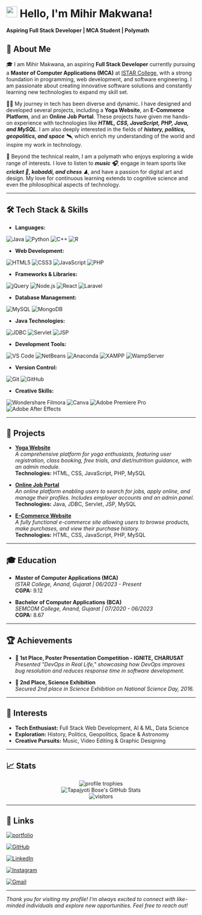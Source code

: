 # <img src="https://media.giphy.com/media/hvRJCLFzcasrR4ia7z/giphy.gif" width="29px" height="29px"> Hello, I'm Mihir Makwana!

**Aspiring Full Stack Developer | MCA Student | Polymath**

## 🚀 About Me

🎓 I am Mihir Makwana, an aspiring **Full Stack Developer** currently pursuing a **Master of Computer Applications (MCA)** at [ISTAR College](http://www.istar.edu.in/), with a strong foundation in programming, web development, and software engineering. I am passionate about creating innovative software solutions and constantly learning new technologies to expand my skill set.

👨‍💻 My journey in tech has been diverse and dynamic. I have designed and developed several projects, including a **Yoga Website**, an **E-Commerce Platform**, and an **Online Job Portal**. These projects have given me hands-on experience with technologies like ***HTML, CSS, JavaScript, PHP, Java, and MySQL***. I am also deeply interested in the fields of ***history, politics, geopolitics, and space 🛰***, which enrich my understanding of the world and inspire my work in technology.

🎸 Beyond the technical realm, I am a polymath who enjoys exploring a wide range of interests. I love to listen to ***music 🎧***, engage in team sports like ***cricket 🏏, kabaddi, and chess ♟***, and have a passion for digital art and design. My love for continuous learning extends to cognitive science and even the philosophical aspects of technology.

---

## 🛠️ Tech Stack & Skills

- **Languages:**

![Java](https://img.shields.io/badge/Java-EB3536?style=for-the-badge&logo=java&logoColor=white)
![Python](https://img.shields.io/badge/Python-3776AB?style=for-the-badge&logo=python&logoColor=white)
![C++](https://img.shields.io/badge/C%2B%2B-00599C?style=for-the-badge&logo=c%2B%2B&logoColor=white)
![R](https://img.shields.io/badge/R-276DC3?style=for-the-badge&logo=R&logoColor=white)

- **Web Development:**

![HTML5](https://img.shields.io/badge/HTML5-E34F26?style=for-the-badge&logo=HTML5&logoColor=white)
![CSS3](https://img.shields.io/badge/CSS3-1572B6?style=for-the-badge&logo=CSS3&logoColor=white)
![JavaScript](https://img.shields.io/badge/JavaScript-323330?style=for-the-badge&logo=javascript&logoColor=F7DF1E)
![PHP](https://img.shields.io/badge/PHP-777BB4?style=for-the-badge&logo=PHP&logoColor=white)

- **Frameworks & Libraries:**

![jQuery](https://img.shields.io/badge/jQuery-0769AD?style=for-the-badge&logo=jquery&logoColor=white)
![Node.js](https://img.shields.io/badge/Node.js-5FA04E?style=for-the-badge&logo=node.js&logoColor=white)
![React](https://img.shields.io/badge/React-20232A?style=for-the-badge&logo=react&logoColor=61DAFB)
![Laravel](https://img.shields.io/badge/Laravel-FF2D20?style=for-the-badge&logo=laravel&logoColor=white)

- **Database Management:**

![MySQL](https://img.shields.io/badge/MySQL-4479A1?style=for-the-badge&logo=mysql&logoColor=white)
![MongoDB](https://img.shields.io/badge/MongoDB-47A248?style=for-the-badge&logo=mongodb&logoColor=white)

- **Java Technologies:**

![JDBC](https://img.shields.io/badge/JDBC-EB3536?style=for-the-badge&logo=java&logoColor=white)
![Servlet](https://img.shields.io/badge/Servlet-EB3536?style=for-the-badge&logo=java&logoColor=white)
![JSP](https://img.shields.io/badge/JSP-EB3536?style=for-the-badge&logo=java&logoColor=white)

- **Development Tools:**

![VS Code](https://img.shields.io/badge/VS%20Code-007ACC?style=for-the-badge&logo=visual-studio-code&logoColor=white)
![NetBeans](https://img.shields.io/badge/NetBeans-1B6AC6?style=for-the-badge&logo=apache-netbeans-ide&logoColor=white)
![Anaconda](https://img.shields.io/badge/Anaconda-44A833?style=for-the-badge&logo=anaconda&logoColor=white)
![XAMPP](https://img.shields.io/badge/XAMPP-FB7A24?style=for-the-badge&logo=xampp&logoColor=white)
![WampServer](https://img.shields.io/badge/WampServer-3F3F3F?style=for-the-badge&logo=wampserver&logoColor=pink)

- **Version Control:**

![Git](https://img.shields.io/badge/Git-F05032?style=for-the-badge&logo=git&logoColor=white)
![GitHub](https://img.shields.io/badge/GitHub-181717?style=for-the-badge&logo=github&logoColor=white)

- **Creative Skills:**

![Wondershare Filmora](https://img.shields.io/badge/Wondershare_Filmora-07273D?style=for-the-badge&logo=wondershare-filmora&logoColor=white)
![Canva](https://img.shields.io/badge/Canva-00C4CC?style=for-the-badge&logo=canva&logoColor=white)
![Adobe Premiere Pro](https://img.shields.io/badge/Adobe_Premiere_Pro-9999FF?style=for-the-badge&logo=adobe-premiere-pro&logoColor=white)
![Adobe After Effects](https://img.shields.io/badge/Adobe_After_Effects-9999FF?style=for-the-badge&logo=adobe-after-effects&logoColor=white)

---

## 🚀 Projects

- **[Yoga Website](https://github.com/mihirmakwana03/Yoga-Website-PHP.git)**  
	*A comprehensive platform for yoga enthusiasts, featuring user registration, class booking, free trials, and diet/nutrition guidance, with an admin module.*  
	**Technologies:** HTML, CSS, JavaScript, PHP, MySQL
	
- **[Online Job Portal](https://github.com/mihirmakwana03/Online-Job-Portal.git)**  
	*An online platform enabling users to search for jobs, apply online, and manage their profiles. Includes employer accounts and an admin panel.*  
	**Technologies:** Java, JDBC, Servlet, JSP, MySQL
	
- **[E-Commerce Website](https://github.com/mihirmakwana03/Electronic-Accessories-E-Commerce-Website.git)**  
	*A fully functional e-commerce site allowing users to browse products, make purchases, and view their purchase history.*  
	**Technologies:** HTML, CSS, JavaScript, PHP, MySQL

---

## 🎓 Education

- **Master of Computer Applications (MCA)**  
	*ISTAR College, Anand, Gujarat | 06/2023 - Present*  
	**CGPA:** 9.12
	
- **Bachelor of Computer Applications (BCA)**  
	*SEMCOM College, Anand, Gujarat | 07/2020 - 06/2023*  
	**CGPA:** 8.67
	
---

## 🏆 Achievements

- **🥇 1st Place, Poster Presentation Competition - IGNITE, CHARUSAT**  
	*Presented "DevOps in Real Life," showcasing how DevOps improves bug resolution and reduces response time in software development.*
	
- **🥈 2nd Place, Science Exhibition**  
	*Secured 2nd place in Science Exhibition on National Science Day, 2016.*

---

## 🌟 Interests

- **Tech Enthusiast:** Full Stack Web Development, AI & ML, Data Science
- **Exploration:** History, Politics, Geopolitics, Space & Astronomy
- **Creative Pursuits:** Music, Video Editing & Graphic Designing

---

## 📈 Stats

<div align="center">
    <img src="https://github-profile-trophy.vercel.app/?username=mihirmakwana03&row=1&column=4&margin-h=8&theme=darkhub&count_private=true&margin-w=15&no-frame=true" alt="profile trophies" />
    <br />
    <img src="https://github-readme-stats.vercel.app/api?username=mihirmakwana03&show_icons=true&hide_border=true" alt="Tapajyoti Bose's GitHub Stats">
    <br />
    <img src="https://visitor-badge.laobi.icu/badge?page_id=mihirmakwana03.mihirmakwana03" alt="visitors">
</div>

---

## 🔗 Links

[![portfolio](https://img.shields.io/badge/Portfolio-5340ff?style=flat-square&logo=Google-chrome&logoColor=white)](https://mihir-makwana.me/)

[![GitHub](https://img.shields.io/github/followers/mihirmakwana03?label=Follow%20Me&style=social)](https://github.com/mihirmakwana03)

[![LinkedIn](https://img.shields.io/badge/LinkedIn-Mihir%20Makwana-blue?style=flat-square&logo=linkedin&logoColor=white&link=https://www.linkedin.com/in/mihir-makwana-a098a21b7/)](https://www.linkedin.com/in/mihir-makwana-a098a21b7/)

[![Instagram](https://img.shields.io/badge/Instagram-Mihir_Makwana-purple?style=flat-square&logo=instagram&logoColor=white&link=https://instagram.com/mihir_makwana_03/)](https://instagram.com/mihir_makwana_03)

[![Gmail](https://img.shields.io/badge/Gmail-mihirpmakwana786@gmail.com-c14438?style=flat-square&logo=gmail&logoColor=white&link=mailto:mihirpmakwana786@gmail.com)](mailto:mihirpmakwana786@gmail.com)

---

*Thank you for visiting my profile! I'm always excited to connect with like-minded individuals and explore new opportunities. Feel free to reach out!*
